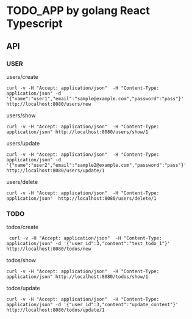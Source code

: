 # TODO_APP by golang React Typescript

## API

### USER

users/create

```
curl -v -H "Accept: application/json"  -H "Content-Type: application/json" -d '{"name":"user1","email":"sample@example.com","password":"pass"}' http://localhost:8080/users/new
```

users/show

```
curl -v -H "Accept: application/json"  -H "Content-Type: application/json" http://localhost:8080/users/show/1
```

users/update

```
curl -v -H "Accept: application/json"  -H "Content-Type: application/json" -d '{"name":"user2","email":"sample2@example.com","password":"pass"}' http://localhost:8080/users/update/1
```

users/delete

```
curl -v -H "Accept: application/json"  -H "Content-Type: application/json"  http://localhost:8080/users/delete/1
```

### TODO

todos/create

```
 curl -v -H "Accept: application/json"  -H "Content-Type: application/json" -d '{"user_id":3,"content":"test_todo_1"}' http://localhost:8080/todos/new
```

todos/show

```
curl -v -H "Accept: application/json"  -H "Content-Type: application/json" http://localhost:8080/todos/show/1
```

todos/update

```
curl -v -H "Accept: application/json"  -H "Content-Type: application/json" -d '{"user_id":3,"content":"update_content"}' http://localhost:8080/todos/update/1
```
